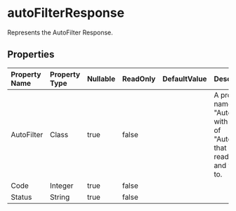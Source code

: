 # **autoFilterResponse**

Represents the AutoFilter Response. 

## **Properties**

| Property Name | Property Type | Nullable |  ReadOnly | DefaultValue | Description | 
| :- | :- | :- |:- |  :- | :- |
|AutoFilter|Class|true|false |  |A property named "AutoFilter" with a type of "AutoFilter" that can be read from and written to.|
|Code|Integer|true|false |  ||
|Status|String|true|false |  ||

